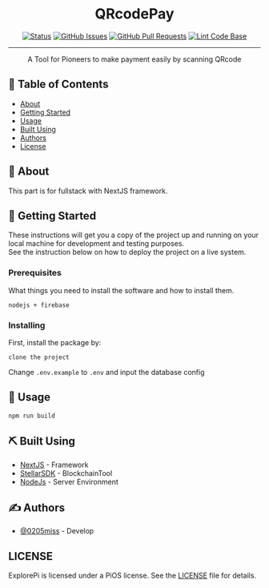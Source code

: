 <h1 align="center">QRcodePay</h3>

<div align="center">

[![Status](https://img.shields.io/badge/status-active-success.svg)]()
[![GitHub Issues](https://img.shields.io/github/issues/pi-apps/qrcodepay.svg)](https://github.com/pi-apps/qrcodepay/issues)
[![GitHub Pull Requests](https://img.shields.io/github/issues-pr/pi-apps/qrcodepay.svg)](https://github.com/pi-apps/qrcodepay/pulls)
[![Lint Code Base](https://github.com/KOSASIH/qrcodepay/actions/workflows/super-linter.yml/badge.svg)](https://github.com/KOSASIH/qrcodepay/actions/workflows/super-linter.yml)


</div>

---

<p align="center">A Tool for Pioneers to make payment easily by scanning QRcode
    <br> 
</p>

## 📝 Table of Contents

- [About](#about)
- [Getting Started](#getting_started)
- [Usage](#usage)
- [Built Using](#built_using)
- [Authors](#authors)
- [License](#license)

## 🧐 About <a name = "about"></a>

This part is for fullstack with NextJS framework.


## 🏁 Getting Started <a name = "getting_started"></a>

These instructions will get you a copy of the project up and running on your local machine for development and testing purposes.<br>
See the instruction below on how to deploy the project on a live system.

### Prerequisites

What things you need to install the software and how to install them.

```
nodejs + firebase
```

### Installing

First, install the package by:

```
clone the project
```

Change `.env.example` to `.env` and input the database config

## 🎈 Usage <a name="usage"></a>

```
npm run build
```


## ⛏️ Built Using <a name = "built_using"></a>

- [NextJS](https://nextjs.org/) - Framework
- [StellarSDK](https://github.com/stellar/js-stellar-sdk) - BlockchainTool
- [NodeJs](https://nodejs.org/en/) - Server Environment

## ✍️ Authors <a name = "authors"></a>

- [@0205miss](https://github.com/0205miss) - Develop

##  LICENSE <a name = "license"></a>


ExplorePi is licensed under a PiOS license. See the
[LICENSE](https://github.com/pi-apps/PiOS/blob/main/LICENSE) file
for details.
